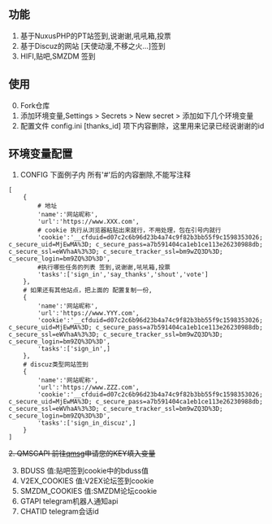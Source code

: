 ## 功能
1. 基于NuxusPHP的PT站签到,说谢谢,吼吼箱,投票
2. 基于Discuz的网站 [天使动漫,不移之火...]签到
3. HIFI,贴吧,SMZDM 签到
## 使用
0. Fork仓库
1. 添加环境变量,Settings > Secrets > New secret > 添加如下几个环境变量
2. 配置文件 config.ini [thanks_id] 项下内容删除，这里用来记录已经说谢谢的id
## 环境变量配置
1. CONFIG 下面例子内 所有'#'后的内容删除,不能写注释
````
[
    {
        # 地址
        'name':'网站昵称',
        'url':'https://www.XXX.com', 
        # cookie 执行从浏览器粘贴出来就行，不用处理，包在引号内就行
        'cookie':'__cfduid=d07c2c6b96d23b4a74c9f82b3bb55f9c1598353026; c_secure_uid=MjEwMA%3D; c_secure_pass=a7b591404ca1eb1ce113e26230988db; c_secure_ssl=eWVhaA%3%3D; c_secure_tracker_ssl=bm9wZQ3D%3D; c_secure_login=bm9ZQ%3D%3D',
        #执行哪些任务的列表 签到,说谢谢,吼吼箱,投票
        'tasks':['sign_in','say_thanks','shout','vote'] 
	},
    # 如果还有其他站点，把上面的 配置复制一份,
    {
        'name':'网站昵称',
        'url':'https://www.YYY.com', 
        'cookie':'__cfduid=d07c2c6b96d23b4a74c9f82b3bb55f9c1598353026; c_secure_uid=MjEwMA%3D; c_secure_pass=a7b591404ca1eb1ce113e26230988db; c_secure_ssl=eWVhaA%3%3D; c_secure_tracker_ssl=bm9wZQ3D%3D; c_secure_login=bm9ZQ%3D%3D',
        'tasks':['sign_in',] 
	},
    # discuz类型网站签到
    {
        'name':'网站昵称',
        'url':'https://www.ZZZ.com', 
        'cookie':'__cfduid=d07c2c6b96d23b4a74c9f82b3bb55f9c1598353026; c_secure_uid=MjEwMA%3D; c_secure_pass=a7b591404ca1eb1ce113e26230988db; c_secure_ssl=eWVhaA%3%3D; c_secure_tracker_ssl=bm9wZQ3D%3D; c_secure_login=bm9ZQ%3D%3D',
        'tasks':['sign_in_discuz',] 
	}
]
````
~~2. QMSGAPI 前往[qmsg](https://qmsg.zendee.cn)申请您的KEY填入变量~~

3. BDUSS 值:贴吧签到cookie中的bduss值
4. V2EX_COOKIES 值:V2EX论坛签到cookie
5. SMZDM_COOKIES 值:SMZDM论坛cookie
6. GTAPI telegram机器人通知api
7. CHATID telegram会话id 
